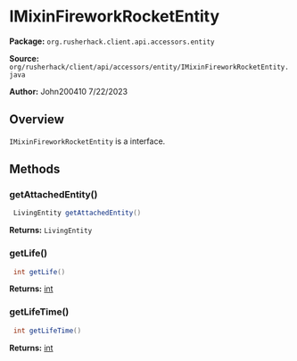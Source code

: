 # IMixinFireworkRocketEntity

**Package:** `org.rusherhack.client.api.accessors.entity`

**Source:** `org/rusherhack/client/api/accessors/entity/IMixinFireworkRocketEntity.java`

**Author:** John200410 7/22/2023



## Overview

`IMixinFireworkRocketEntity` is a interface.

## Methods

### getAttachedEntity()

```java
 LivingEntity getAttachedEntity()
```

**Returns:** `LivingEntity`

### getLife()

```java
 int getLife()
```

**Returns:** [int](https://docs.oracle.com/en/java/javase/21/docs/api/java.base/java/lang/Integer.html)

### getLifeTime()

```java
 int getLifeTime()
```

**Returns:** [int](https://docs.oracle.com/en/java/javase/21/docs/api/java.base/java/lang/Integer.html)

